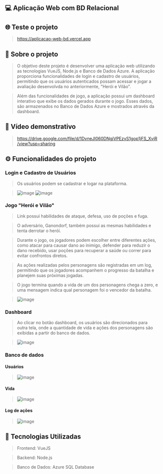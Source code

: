 ## 💻 Aplicação Web com BD Relacional

## 🌐 Teste o projeto
> https://aplicacao-web-bd.vercel.app

## 📜 Sobre o projeto 
> O objetivo deste projeto é desenvolver uma aplicação web utilizando as tecnologias VueJS, Node.js e Banco de Dados Azure. A aplicação proporciona funcionalidades de login e cadastro de usuários, permitindo que os usuários autenticados possam acessar e jogar a avaliação desenvolvda no anteriormente, "Herói e Vilão".

> Além das funcionalidades de jogo, a aplicação possui um dashboard interativo que exibe os dados gerados durante o jogo. Esses dados, são armazenados no Banco de Dados Azure e mostrados através da dashboard.

## 🎥 Vídeo demonstrativo
> https://drive.google.com/file/d/1DvneJl060DNgjVPEzyS1gop1jFS_XvjR/view?usp=sharing

## ⚙️ Funcionalidades do projeto
### Login e Cadastro de Usuários

> Os usuários podem se cadastrar e logar na plataforma.

>![image](https://github.com/luizfelipesoarees/aplicacao-web-bd/assets/141787273/df16efc3-771d-468b-97cf-bb93339dd1df)
>![image](https://github.com/luizfelipesoarees/aplicacao-web-bd/assets/141787273/31e21e47-fb38-45ab-b14a-ccdbfad86e6b)

### Jogo "Herói e Vilão"

> Link possui habilidades de ataque, defesa, uso de poções e fuga.

> O adversário, Ganondorf, também possui as mesmas habilidades e tenta derrotar o herói.

> Durante o jogo, os jogadores podem escolher entre diferentes ações, como atacar para causar dano ao inimigo, defender para reduzir o dano recebido, usar poções para recuperar a saúde ou correr para evitar confrontos diretos.

> As ações realizadas pelos personagens são registradas em um log, permitindo que os jogadores acompanhem o progresso da batalha e planejem suas próximas jogadas.

> O jogo termina quando a vida de um dos personagens chega a zero, e uma mensagem indica qual personagem foi o vencedor da batalha.

>![image](https://github.com/luizfelipesoarees/aplicacao-web-bd/assets/141787273/a90d9d03-4a05-43e0-bc1b-c7951e8ddbac)

### Dashboard
> Ao clicar no botão dashboard, os usuários são direcionados para outra tela, onde a quantidade de vida e ações dos personagens são exibidas a partir do banco de dados.

>![image](https://github.com/luizfelipesoarees/aplicacao-web-bd/assets/141787273/69a90ba5-e35f-4e1d-bdf4-87ac2418ee31)

### Banco de dados
#### Usuários
> ![image](https://github.com/luizfelipesoarees/aplicacao-web-bd/assets/141787273/92368873-95f2-4145-bd9e-be6dee22bceb)

#### Vida
> ![image](https://github.com/luizfelipesoarees/aplicacao-web-bd/assets/141787273/d9ba94ea-774f-47a4-a3ff-7e2d5c9ecf31)

#### Log de ações
> ![image](https://github.com/luizfelipesoarees/aplicacao-web-bd/assets/141787273/c945b5ad-3634-4c79-ab89-c441d9638e4d)
 
## 💾 Tecnologias Utilizadas
> Frontend: VueJS

> Backend: Node.js

> Banco de Dados: Azure SQL Database
